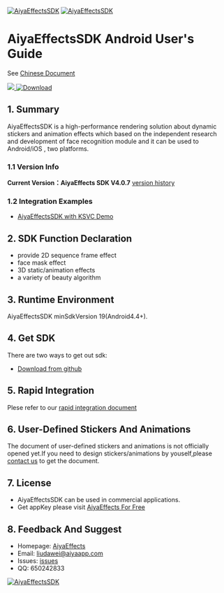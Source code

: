 <a href="http://www.bbtexiao.com/"><img src="doc/summarize1.jpg" border="0" alt="AiyaEffectsSDK" /></a>
<a href="http://www.bbtexiao.com/"><img src="doc/summarize2.jpg" border="0" alt="AiyaEffectsSDK" /></a>

# AiyaEffectsSDK Android User's Guide 

See [Chinese Document](readme_en.md)

[![](https://jitpack.io/v/aiyaapp/AiyaEffectsAndroid.svg)](https://jitpack.io/#aiyaapp/AiyaEffectsAndroid)[ ![Download](https://api.bintray.com/packages/doggycoder/maven/AiyaEffectsSDK/images/download.svg) ](https://bintray.com/doggycoder/maven/AiyaEffectsSDK/_latestVersion)

## 1. Summary
AiyaEffectsSDK is a high-performance rendering solution about dynamic stickers and animation effects which based on the independent research and development of face recognition module and it can be used to Android/iOS , two platforms.

### 1.1 Version Info

**Current Version：AiyaEffects SDK V4.0.7** [version history](https://github.com/aiyaapp/AiyaEffectsAndroid/wiki/VersionHistory)



### 1.2 Integration Examples
* [AiyaEffectsSDK with KSVC Demo](https://github.com/aiyaapp/AiyaEffectsWithKSVCAndroid)


## 2. SDK Function Declaration

- provide 2D sequence frame effect
- face mask effect
- 3D static/animation effects 
- a variety of beauty algorithm 


## 3. Runtime Environment
AiyaEffectsSDK minSdkVersion 19(Android4.4+).

## 4. Get SDK
There are two ways to get out sdk:

* [Download from github](https://github.com/aiyaapp/AiyaEffectsAndroid)

## 5. Rapid Integration
Plese refer to our [rapid integration document](doc/integrated_en.md)

## 6. User-Defined Stickers And Animations
The document of user-defined stickers and animations is not officially opened yet.If you need to design stickers/animations by youself,please [contact us](http://www.bbtexiao.com/site/about) to get the document.

## 7. License
* AiyaEffectsSDK can be used in commercial applications.
* Get appKey please visit [AiyaEffects For Free](http://bbtexiao.aiyaapp.com/site/free)

## 8. Feedback And Suggest
- Homepage: [AiyaEffects](http://www.bbtexiao.com)
- Email: <liudawei@aiyaapp.com>
- Issues: [issues](https://github.com/aiyaapp/AiyaEffectsAndroid/issues)
- QQ: 650242833

<a href="http://www.bbtexiao.com/"><img src="doc/logo.png" border="0" alt="AiyaEffectsSDK" /></a>

